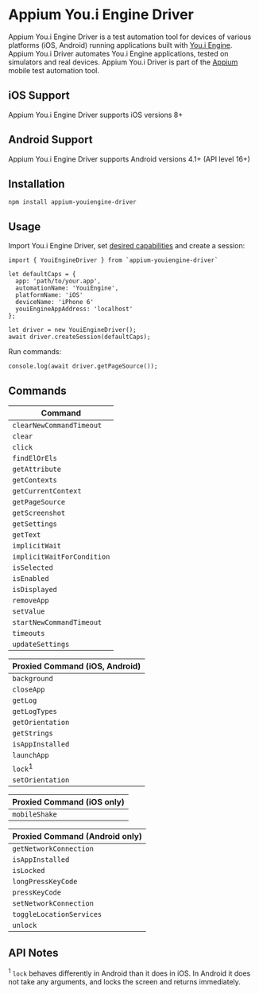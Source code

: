 Appium You.i Engine Driver
===================
Appium You.i Engine Driver is a test automation tool for devices of various platforms (iOS, Android) running applications built with [You.i Engine](http://www.youi.tv/youi-engine/). Appium You.i Driver automates You.i Engine applications, tested on simulators and real devices. Appium You.i Driver is part of the [Appium](https://github.com/appium/appium) mobile test automation tool.

## iOS Support
Appium You.i Engine Driver supports iOS versions 8+

## Android Support
Appium You.i Engine Driver supports Android versions 4.1+ (API level 16+)

## Installation
```
npm install appium-youiengine-driver
```

## Usage
Import You.i Engine Driver, set [desired capabilities](http://appium.io/slate/en/1.5/?javascript#appium-server-capabilities) and create a session:

```
import { YouiEngineDriver } from `appium-youiengine-driver`

let defaultCaps = {
  app: 'path/to/your.app',
  automationName: 'YouiEngine',
  platformName: 'iOS'
  deviceName: 'iPhone 6'
  youiEngineAppAddress: 'localhost'
};

let driver = new YouiEngineDriver();
await driver.createSession(defaultCaps);
```
Run commands:
```
console.log(await driver.getPageSource());

```
## Commands
|          Command           |
|----------------------------|
| `clearNewCommandTimeout`          |
| `clear`          |
| `click`                           |
| `findElOrEls`                     |
| `getAttribute`                    |
| `getContexts`                     |
| `getCurrentContext`               |
| `getPageSource`                   |
| `getScreenshot`                   |
| `getSettings`                     |
| `getText`                         |
| `implicitWait`                    |
| `implicitWaitForCondition`        |
| `isSelected`                      |
| `isEnabled`                       |
| `isDisplayed`                     |
| `removeApp`                       |
| `setValue`                        |
| `startNewCommandTimeout`          |
| `timeouts`                        |
| `updateSettings`                  |

| Proxied Command (iOS, Android) |
|----------------------------|
| `background`                      |
| `closeApp`                        |
| `getLog`                          |
| `getLogTypes`                     |
| `getOrientation`                  |
| `getStrings`                      |
| `isAppInstalled`                  |
| `launchApp`                       |
| `lock`<sup>1</sup>                |
| `setOrientation`                  |

| Proxied Command (iOS only) |
|----------------------------|
| `mobileShake`                     |

| Proxied Command (Android only)    |
|----------------------------|
| `getNetworkConnection`            |
| `isAppInstalled`                  |
| `isLocked`                        |
| `longPressKeyCode`                |
| `pressKeyCode`                    |
| `setNetworkConnection`            |
| `toggleLocationServices`          |
| `unlock`                          |

## API Notes

<sup>1</sup> `lock` behaves differently in Android than it does in iOS. In Android it does not take any arguments, and locks the screen and returns immediately.
